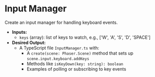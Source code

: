 # Input Manager

Create an input manager for handling keyboard events.

- **Inputs:**
  - `keys` (array): list of keys to watch, e.g., ['W', 'A', 'S', 'D', 'SPACE']
- **Desired Output:**
  - A TypeScript file `InputManager.ts` with:
    - A `create(scene: Phaser.Scene)` method that sets up `scene.input.keyboard.addKeys`
    - Methods like `isKeyDown(key: string): boolean`
    - Examples of polling or subscribing to key events
